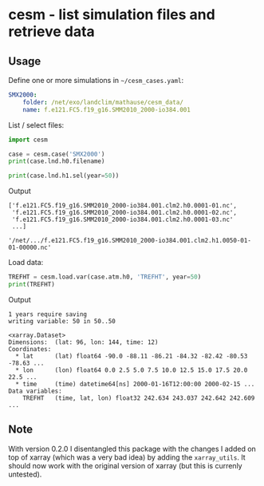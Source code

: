 # cesm - list simulation files and retrieve data

## Usage

Define one or more simulations in `~/cesm_cases.yaml`:

```yaml
SMX2000:
    folder: /net/exo/landclim/mathause/cesm_data/
    name: f.e121.FC5.f19_g16.SMM2010_2000-io384.001
```


List / select files:

```python
import cesm

case = cesm.case('SMX2000')
print(case.lnd.h0.filename)

print(case.lnd.h1.sel(year=50))
```

Output
```
['f.e121.FC5.f19_g16.SMM2010_2000-io384.001.clm2.h0.0001-01.nc',
 'f.e121.FC5.f19_g16.SMM2010_2000-io384.001.clm2.h0.0001-02.nc',
 'f.e121.FC5.f19_g16.SMM2010_2000-io384.001.clm2.h0.0001-03.nc'
 ...]

'/net/.../f.e121.FC5.f19_g16.SMM2010_2000-io384.001.clm2.h1.0050-01-01-00000.nc'
```

Load data:
```python
TREFHT = cesm.load.var(case.atm.h0, 'TREFHT', year=50)
print(TREFHT)
```

Output
```
1 years require saving
writing variable: 50 in 50..50

<xarray.Dataset>
Dimensions:  (lat: 96, lon: 144, time: 12)
Coordinates:
  * lat      (lat) float64 -90.0 -88.11 -86.21 -84.32 -82.42 -80.53 -78.63 ...
  * lon      (lon) float64 0.0 2.5 5.0 7.5 10.0 12.5 15.0 17.5 20.0 22.5 ...
  * time     (time) datetime64[ns] 2000-01-16T12:00:00 2000-02-15 ...
Data variables:
    TREFHT   (time, lat, lon) float32 242.634 243.037 242.642 242.609 ...

```


## Note

With version 0.2.0 I disentangled this package with the changes I added on top of xarray (which was a very bad idea) by adding the `xarray_utils`. It should now work with the original version of xarray (but this is currenly untested).

